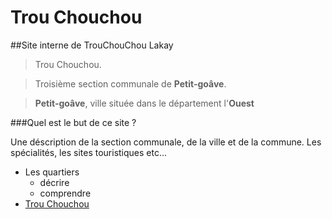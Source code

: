 # Trou Chouchou
##Site interne de TrouChouChou Lakay

>Trou Chouchou.

>Troisième section communale de **Petit-goâve**.

>**Petit-goâve**, ville située dans le département l'**Ouest**

###Quel est le but de ce site ?

Une déscription de la section communale, de la ville et de la commune.
Les spécialités, les sites touristiques etc...

* Les quartiers
  * décrire
  * comprendre
* [Trou Chouchou](http://trouchouchou.org)
